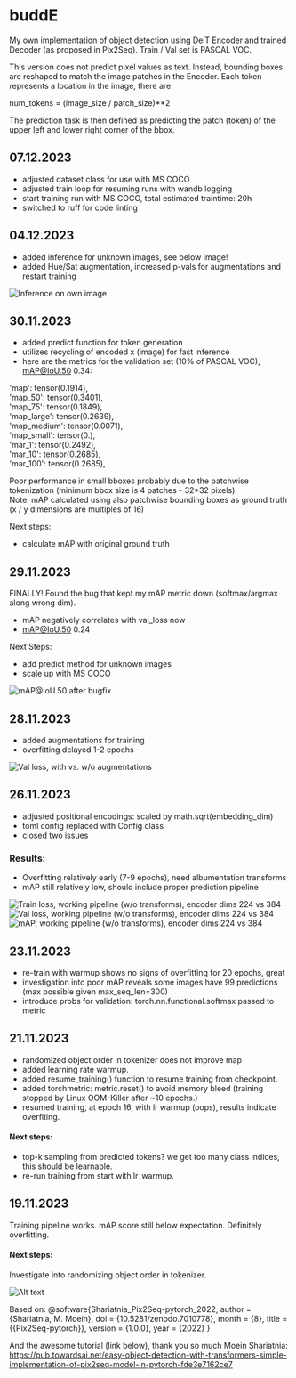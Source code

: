 # buddE
My own implementation of object detection using DeiT Encoder and trained Decoder (as proposed in Pix2Seq).
Train / Val set is PASCAL VOC.

This version does not predict pixel values as text. Instead, bounding boxes are reshaped to match the image patches in the Encoder. Each token represents a location in the image, there are:

num_tokens = (image_size / patch_size)**2

The prediction task is then defined as predicting the patch (token) of the upper left and lower right corner of the bbox.

## 07.12.2023
- adjusted dataset class for use with MS COCO
- adjusted train loop for resuming runs with wandb logging
- start training run with MS COCO, total estimated traintime: 20h
- switched to ruff for code linting

## 04.12.2023
- added inference for unknown images, see below image!
- added Hue/Sat augmentation, increased p-vals for augmentations and restart training

<img src="./outputs/images/IMG_5121_pred.png" alt="Inference on own image" title="Inference on own image">


## 30.11.2023
- added predict function for token generation
- utilizes recycling of encoded x (image) for fast inference
- here are the metrics for the validation set (10% of PASCAL VOC), mAP@IoU.50 0.34:


 'map': tensor(0.1914), <br>
 'map_50': tensor(0.3401),<br>
 'map_75': tensor(0.1849),<br>
 'map_large': tensor(0.2639),<br>
 'map_medium': tensor(0.0071),<br>
 'map_small': tensor(0.),<br>
 'mar_1': tensor(0.2492),<br>
 'mar_10': tensor(0.2685),<br>
 'mar_100': tensor(0.2685),<br>

Poor performance in small bboxes probably due to the patchwise tokenization (minimum bbox size is 4 patches - 32*32 pixels).<br>
Note: mAP calculated using also patchwise bounding boxes as ground truth (x / y dimensions are multiples of 16)

Next steps:
- calculate mAP with original ground truth


## 29.11.2023
FINALLY! Found the bug that kept my mAP metric down (softmax/argmax along wrong dim).
- mAP negatively correlates with val_loss now
- mAP@IoU.50 0.24

Next Steps:
- add predict method for unknown images
- scale up with MS COCO

<img src="./plots/map50.png" alt="mAP@IoU.50 after bugfix" title="mAP@IoU.50 after bugfix">

## 28.11.2023
- added augmentations for training
- overfitting delayed 1-2 epochs

<img src="./plots/augmentations.png" alt="Val loss, with vs. w/o augmentations" title="Val loss, with vs. w/o augmentations">

## 26.11.2023
- adjusted positional encodings: scaled by math.sqrt(embedding_dim)
- toml config replaced with Config class
- closed two issues

### Results:
- Overfitting relatively early (7-9 epochs), need albumentation transforms
- mAP still relatively low, should include proper prediction pipeline

<img src="./plots/train_loss.png" alt="Train loss, working pipeline (w/o transforms), encoder dims 224 vs 384" title="Train loss, working pipeline (w/o transforms), encoder dims 224 vs 384">
<img src="./plots/val_loss.png" alt="Val loss, working pipeline (w/o transforms), encoder dims 224 vs 384" title="Val loss, working pipeline (w/o transforms), encoder dims 224 vs 384">
<img src="./plots/mAP.png" alt="mAP, working pipeline (w/o transforms), encoder dims 224 vs 384" title="mAP, working pipeline (w/o transforms), encoder dims 224 vs 384">


## 23.11.2023
- re-train with warmup shows no signs of overfitting for 20 epochs, great
- investigation into poor mAP reveals some images have 99 predictions (max possible given max_seq_len=300)
- introduce probs for validation: torch.nn.functional.softmax passed to metric


## 21.11.2023 
- randomized object order in tokenizer does not improve map
- added learning rate warmup.
- added resume_training() function to resume training from checkpoint.
- added torchmetric: metric.reset() to avoid memory bleed (training stopped by Linux OOM-Killer after ~10 epochs.)
- resumed training, at epoch 16, with lr warmup (oops), results indicate overfiting.

#### Next steps:
- top-k sampling from predicted tokens? we get too many class indices, this should be learnable.
- re-run training from start with lr_warmup.


## 19.11.2023
Training pipeline works. mAP score still below expectation. Definitely overfitting.

#### Next steps: 
Investigate into randomizing object order in tokenizer. 


<img src="./wb_train_loss.png" alt="Alt text" title="First train run.">

Based on: 
@software{Shariatnia_Pix2Seq-pytorch_2022,
author = {Shariatnia, M. Moein},
doi = {10.5281/zenodo.7010778},
month = {8},
title = {{Pix2Seq-pytorch}},
version = {1.0.0},
year = {2022}
}

And the awesome tutorial (link below), thank you so much Moein Shariatnia:
https://pub.towardsai.net/easy-object-detection-with-transformers-simple-implementation-of-pix2seq-model-in-pytorch-fde3e7162ce7